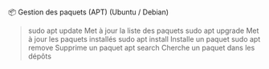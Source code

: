 📦 Gestion des paquets (APT) (Ubuntu / Debian)


> sudo apt update	Met à jour la liste des paquets
  sudo apt upgrade	Met à jour les paquets installés
  sudo apt install <package>	Installe un paquet
  sudo apt remove <package>	Supprime un paquet
> apt search <terme>	Cherche un paquet dans les dépôts
